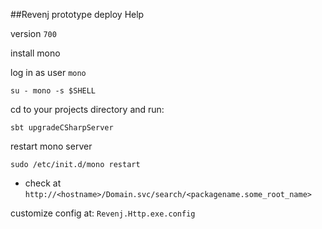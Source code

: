 ##Revenj prototype deploy Help

version `700`

install mono

log in as user `mono`

    su - mono -s $SHELL
    
cd to your projects directory and run:

    sbt upgradeCSharpServer

restart mono server

    sudo /etc/init.d/mono restart

- check at `http://<hostname>/Domain.svc/search/<packagename.some_root_name>`

customize config at: `Revenj.Http.exe.config`
